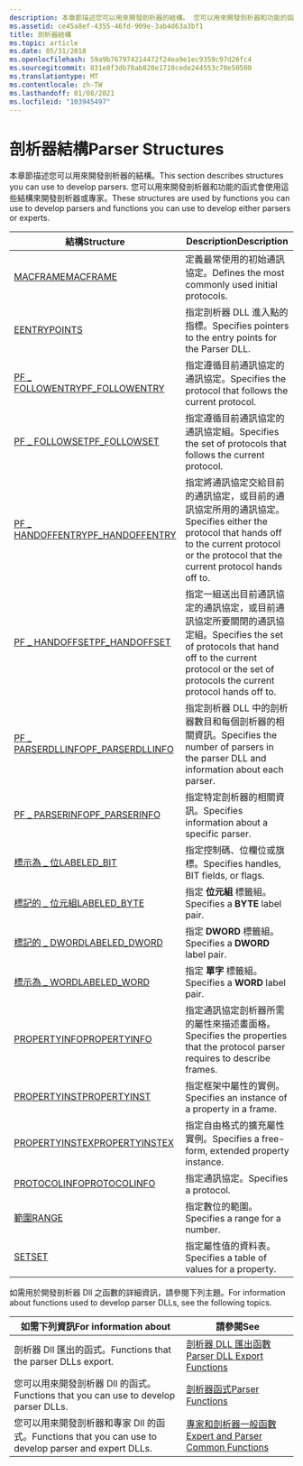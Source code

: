 ```yaml
---
description: 本章節描述您可以用來開發剖析器的結構。 您可以用來開發剖析器和功能的函式會使用這些結構來開發剖析器或專家。
ms.assetid: ce45a8ef-4355-46fd-909e-3ab4d63a3bf1
title: 剖析器結構
ms.topic: article
ms.date: 05/31/2018
ms.openlocfilehash: 59a9b767974214472f24ea9e1ec9359c97d26fc4
ms.sourcegitcommit: 831e8f3db78ab820e1710cede244553c70e50500
ms.translationtype: MT
ms.contentlocale: zh-TW
ms.lasthandoff: 01/08/2021
ms.locfileid: "103945497"
---
```

# <a name="parser-structures"></a><span data-ttu-id="5c2bf-104">剖析器結構</span><span class="sxs-lookup"><span data-stu-id="5c2bf-104">Parser Structures</span></span>

<span data-ttu-id="5c2bf-105">本章節描述您可以用來開發剖析器的結構。</span><span class="sxs-lookup"><span data-stu-id="5c2bf-105">This section describes structures you can use to develop parsers.</span></span> <span data-ttu-id="5c2bf-106">您可以用來開發剖析器和功能的函式會使用這些結構來開發剖析器或專家。</span><span class="sxs-lookup"><span data-stu-id="5c2bf-106">These structures are used by functions you can use to develop parsers and functions you can use to develop either parsers or experts.</span></span>



| <span data-ttu-id="5c2bf-107">結構</span><span class="sxs-lookup"><span data-stu-id="5c2bf-107">Structure</span></span>                                 | <span data-ttu-id="5c2bf-108">Description</span><span class="sxs-lookup"><span data-stu-id="5c2bf-108">Description</span></span>                                                                                                                     |
|-------------------------------------------|---------------------------------------------------------------------------------------------------------------------------------|
| [<span data-ttu-id="5c2bf-109">MACFRAME</span><span class="sxs-lookup"><span data-stu-id="5c2bf-109">MACFRAME</span></span>](macframe.md)                  | <span data-ttu-id="5c2bf-110">定義最常使用的初始通訊協定。</span><span class="sxs-lookup"><span data-stu-id="5c2bf-110">Defines the most commonly used initial protocols.</span></span>                                                                               |
| [<span data-ttu-id="5c2bf-111">E</span><span class="sxs-lookup"><span data-stu-id="5c2bf-111">ENTRYPOINTS</span></span>](entrypoints.md)            | <span data-ttu-id="5c2bf-112">指定剖析器 DLL 進入點的指標。</span><span class="sxs-lookup"><span data-stu-id="5c2bf-112">Specifies pointers to the entry points for the Parser DLL.</span></span>                                                                      |
| [<span data-ttu-id="5c2bf-113">PF \_ FOLLOWENTRY</span><span class="sxs-lookup"><span data-stu-id="5c2bf-113">PF\_FOLLOWENTRY</span></span>](pf-followentry.md)     | <span data-ttu-id="5c2bf-114">指定遵循目前通訊協定的通訊協定。</span><span class="sxs-lookup"><span data-stu-id="5c2bf-114">Specifies the protocol that follows the current protocol.</span></span>                                                                       |
| [<span data-ttu-id="5c2bf-115">PF \_ FOLLOWSET</span><span class="sxs-lookup"><span data-stu-id="5c2bf-115">PF\_FOLLOWSET</span></span>](pf-followset.md)         | <span data-ttu-id="5c2bf-116">指定遵循目前通訊協定的通訊協定組。</span><span class="sxs-lookup"><span data-stu-id="5c2bf-116">Specifies the set of protocols that follows the current protocol.</span></span>                                                               |
| [<span data-ttu-id="5c2bf-117">PF \_ HANDOFFENTRY</span><span class="sxs-lookup"><span data-stu-id="5c2bf-117">PF\_HANDOFFENTRY</span></span>](pf-handoffentry.md)   | <span data-ttu-id="5c2bf-118">指定將通訊協定交給目前的通訊協定，或目前的通訊協定所用的通訊協定。</span><span class="sxs-lookup"><span data-stu-id="5c2bf-118">Specifies either the protocol that hands off to the current protocol or the protocol that the current protocol hands off to.</span></span>    |
| [<span data-ttu-id="5c2bf-119">PF \_ HANDOFFSET</span><span class="sxs-lookup"><span data-stu-id="5c2bf-119">PF\_HANDOFFSET</span></span>](pf-handoffset.md)       | <span data-ttu-id="5c2bf-120">指定一組送出目前通訊協定的通訊協定，或目前通訊協定所要關閉的通訊協定組。</span><span class="sxs-lookup"><span data-stu-id="5c2bf-120">Specifies the set of protocols that hand off to the current protocol or the set of protocols the current protocol hands off to.</span></span> |
| [<span data-ttu-id="5c2bf-121">PF \_ PARSERDLLINFO</span><span class="sxs-lookup"><span data-stu-id="5c2bf-121">PF\_PARSERDLLINFO</span></span>](pf-parserdllinfo.md) | <span data-ttu-id="5c2bf-122">指定剖析器 DLL 中的剖析器數目和每個剖析器的相關資訊。</span><span class="sxs-lookup"><span data-stu-id="5c2bf-122">Specifies the number of parsers in the parser DLL and information about each parser.</span></span>                                            |
| [<span data-ttu-id="5c2bf-123">PF \_ PARSERINFO</span><span class="sxs-lookup"><span data-stu-id="5c2bf-123">PF\_PARSERINFO</span></span>](pf-parserinfo.md)       | <span data-ttu-id="5c2bf-124">指定特定剖析器的相關資訊。</span><span class="sxs-lookup"><span data-stu-id="5c2bf-124">Specifies information about a specific parser.</span></span>                                                                                  |
| [<span data-ttu-id="5c2bf-125">標示為 \_ 位</span><span class="sxs-lookup"><span data-stu-id="5c2bf-125">LABELED\_BIT</span></span>](labeled-bit.md)           | <span data-ttu-id="5c2bf-126">指定控制碼、位欄位或旗標。</span><span class="sxs-lookup"><span data-stu-id="5c2bf-126">Specifies handles, BIT fields, or flags.</span></span>                                                                                        |
| [<span data-ttu-id="5c2bf-127">標記的 \_ 位元組</span><span class="sxs-lookup"><span data-stu-id="5c2bf-127">LABELED\_BYTE</span></span>](labeled-byte.md)         | <span data-ttu-id="5c2bf-128">指定 **位元組** 標籤組。</span><span class="sxs-lookup"><span data-stu-id="5c2bf-128">Specifies a **BYTE** label pair.</span></span>                                                                                                |
| [<span data-ttu-id="5c2bf-129">標記的 \_ DWORD</span><span class="sxs-lookup"><span data-stu-id="5c2bf-129">LABELED\_DWORD</span></span>](labeled-dword.md)       | <span data-ttu-id="5c2bf-130">指定 **DWORD** 標籤組。</span><span class="sxs-lookup"><span data-stu-id="5c2bf-130">Specifies a **DWORD** label pair.</span></span>                                                                                               |
| [<span data-ttu-id="5c2bf-131">標示為 \_ WORD</span><span class="sxs-lookup"><span data-stu-id="5c2bf-131">LABELED\_WORD</span></span>](labeled-word.md)         | <span data-ttu-id="5c2bf-132">指定 **單字** 標籤組。</span><span class="sxs-lookup"><span data-stu-id="5c2bf-132">Specifies a **WORD** label pair.</span></span>                                                                                                |
| [<span data-ttu-id="5c2bf-133">PROPERTYINFO</span><span class="sxs-lookup"><span data-stu-id="5c2bf-133">PROPERTYINFO</span></span>](propertyinfo.md)          | <span data-ttu-id="5c2bf-134">指定通訊協定剖析器所需的屬性來描述畫面格。</span><span class="sxs-lookup"><span data-stu-id="5c2bf-134">Specifies the properties that the protocol parser requires to describe frames.</span></span>                                                  |
| [<span data-ttu-id="5c2bf-135">PROPERTYINST</span><span class="sxs-lookup"><span data-stu-id="5c2bf-135">PROPERTYINST</span></span>](propertyinst.md)          | <span data-ttu-id="5c2bf-136">指定框架中屬性的實例。</span><span class="sxs-lookup"><span data-stu-id="5c2bf-136">Specifies an instance of a property in a frame.</span></span>                                                                                 |
| [<span data-ttu-id="5c2bf-137">PROPERTYINSTEX</span><span class="sxs-lookup"><span data-stu-id="5c2bf-137">PROPERTYINSTEX</span></span>](propertyinstex.md)      | <span data-ttu-id="5c2bf-138">指定自由格式的擴充屬性實例。</span><span class="sxs-lookup"><span data-stu-id="5c2bf-138">Specifies a free-form, extended property instance.</span></span>                                                                              |
| [<span data-ttu-id="5c2bf-139">PROTOCOLINFO</span><span class="sxs-lookup"><span data-stu-id="5c2bf-139">PROTOCOLINFO</span></span>](protocolinfo.md)          | <span data-ttu-id="5c2bf-140">指定通訊協定。</span><span class="sxs-lookup"><span data-stu-id="5c2bf-140">Specifies a protocol.</span></span>                                                                                                           |
| [<span data-ttu-id="5c2bf-141">範圍</span><span class="sxs-lookup"><span data-stu-id="5c2bf-141">RANGE</span></span>](range.md)                        | <span data-ttu-id="5c2bf-142">指定數位的範圍。</span><span class="sxs-lookup"><span data-stu-id="5c2bf-142">Specifies a range for a number.</span></span>                                                                                                 |
| [<span data-ttu-id="5c2bf-143">SET</span><span class="sxs-lookup"><span data-stu-id="5c2bf-143">SET</span></span>](set.md)                            | <span data-ttu-id="5c2bf-144">指定屬性值的資料表。</span><span class="sxs-lookup"><span data-stu-id="5c2bf-144">Specifies a table of values for a property.</span></span>                                                                                     |



 

<span data-ttu-id="5c2bf-145">如需用於開發剖析器 Dll 之函數的詳細資訊，請參閱下列主題。</span><span class="sxs-lookup"><span data-stu-id="5c2bf-145">For information about functions used to develop parser DLLs, see the following topics.</span></span>



| <span data-ttu-id="5c2bf-146">如需下列資訊</span><span class="sxs-lookup"><span data-stu-id="5c2bf-146">For information about</span></span>                                         | <span data-ttu-id="5c2bf-147">請參閱</span><span class="sxs-lookup"><span data-stu-id="5c2bf-147">See</span></span>                                                                          |
|---------------------------------------------------------------|------------------------------------------------------------------------------|
| <span data-ttu-id="5c2bf-148">剖析器 Dll 匯出的函式。</span><span class="sxs-lookup"><span data-stu-id="5c2bf-148">Functions that the parser DLLs export.</span></span>                        | [<span data-ttu-id="5c2bf-149">剖析器 DLL 匯出函數</span><span class="sxs-lookup"><span data-stu-id="5c2bf-149">Parser DLL Export Functions</span></span>](parser-dll-export-functions.md)               |
| <span data-ttu-id="5c2bf-150">您可以用來開發剖析器 Dll 的函式。</span><span class="sxs-lookup"><span data-stu-id="5c2bf-150">Functions that you can use to develop parser DLLs.</span></span>            | [<span data-ttu-id="5c2bf-151">剖析器函式</span><span class="sxs-lookup"><span data-stu-id="5c2bf-151">Parser Functions</span></span>](parser-functions.md)                                     |
| <span data-ttu-id="5c2bf-152">您可以用來開發剖析器和專家 Dll 的函式。</span><span class="sxs-lookup"><span data-stu-id="5c2bf-152">Functions that you can use to develop parser and expert DLLs.</span></span> | [<span data-ttu-id="5c2bf-153">專家和剖析器一般函數</span><span class="sxs-lookup"><span data-stu-id="5c2bf-153">Expert and Parser Common Functions</span></span>](expert-and-parser-common-functions.md) |



 

 

 



